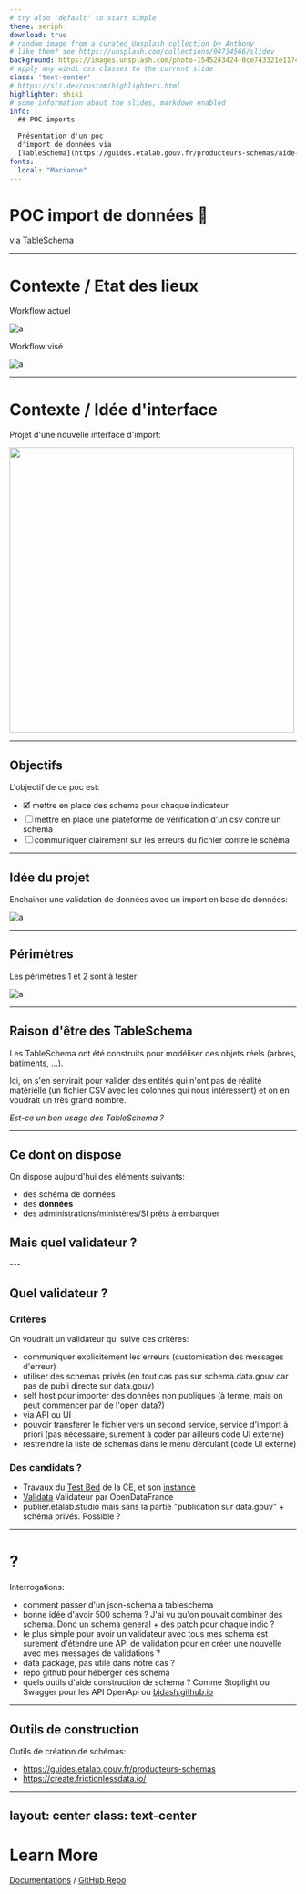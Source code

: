 ```yaml
---
# try also 'default' to start simple
theme: seriph
download: true
# random image from a curated Unsplash collection by Anthony
# like them? see https://unsplash.com/collections/94734566/slidev
background: https://images.unsplash.com/photo-1545243424-0ce743321e11?crop=entropy&cs=tinysrgb&fit=crop&fm=jpg&h=900&ixid=MnwxfDB8MXxyYW5kb218MHx8c3BhY2Usc3VufHx8fHx8MTY3NjQ5NTQ5NQ&ixlib=rb-4.0.3&q=80&utm_campaign=api-credit&utm_medium=referral&utm_source=unsplash_source&w=1600
# apply any windi css classes to the current slide
class: 'text-center'
# https://sli.dev/custom/highlighters.html
highlighter: shiki
# some information about the slides, markdown enabled
info: |
  ## POC imports

  Présentation d'un poc
  d'import de données via
  [TableSchema](https://guides.etalab.gouv.fr/producteurs-schemas/aide-construction-tableschema) 
fonts:
  local: "Marianne"
---
```


# POC import de données 🚀

via TableSchema


---


# Contexte / Etat des lieux

<div class="grid grid-cols-2 gap-4">
<div>


Workflow actuel

![a](/workflow-origin.png)

</div>
<div v-click=1>



Workflow visé

![a](/workflow-origin-new.png)

</div>
</div>


---

# Contexte / Idée d'interface

Projet d'une nouvelle interface d'import:

<div >


<img src="/poc-imports-wireframe.png" width="500"/>

</div>

---

## Objectifs



L'objectif de ce poc est:
- 🗹 mettre en place des schema pour chaque indicateur
- ☐ mettre en place une plateforme de vérification d'un csv contre un schema
- ☐ communiquer clairement sur les erreurs du fichier contre le schéma


---

## Idée du projet

Enchainer une validation de données avec un import en base de données:

![a](/poc-imports-Page-1.drawio.png)


---

## Périmètres

Les périmètres 1 et 2 sont à tester:

![a](/poc-imports-Perimetre_du_POC.png)

--- 

## Raison d'être des TableSchema

Les TableSchema ont été construits pour modéliser des objets réels (arbres, batiments, ...).

Ici, on s'en servirait pour valider des entités qui n'ont pas de réalité matérielle (un fichier CSV avec les colonnes qui nous intéressent) et on en voudrait un très grand nombre.

*Est-ce un bon usage des TableSchema ?*

---

## Ce dont on dispose

On dispose aujourd'hui des éléments suivants:
- des schéma de données
- des **données**
- des administrations/ministères/SI prêts à embarquer


<div v-click> 
<p>

## **Mais quel validateur ?**

</p>
</div>
---

## Quel validateur ?

### Critères

On voudrait un validateur qui suive ces critères:
- communiquer explicitement les erreurs (customisation des messages d'erreur)
- utiliser des schemas privés (en tout cas pas sur schema.data.gouv car pas de publi directe sur data.gouv)
- self host pour importer des données non publiques (à terme, mais on peut commencer par de l'open data?)
- via API ou UI
- pouvoir transferer le fichier vers un second service, service d'import à priori (pas nécessaire, surement à coder par ailleurs code UI externe)
- restreindre la liste de schemas dans le menu déroulant (code UI externe)

### Des candidats ?

- Travaux du [Test Bed](https://www.itb.ec.europa.eu/docs/guides/latest/validatingCSV) de la CE, et son [instance](https://www.itb.ec.europa.eu/csv/any/upload)
- [Validata](https://validata.fr/) Validateur par OpenDataFrance
- publier.etalab.studio mais sans la partie "publication sur data.gouv" + schéma privés. Possible ?

---

# ?


Interrogations:
- comment passer d'un json-schema a tableschema
- bonne idée d'avoir 500 schema ? J'ai vu qu'on pouvait combiner des schema. Donc un schema general + des patch pour chaque indic ?
- le plus simple pour avoir un validateur avec tous mes schema est surement d'étendre une API de validation pour en créer une nouvelle avec mes messages de validations ?
- data package, pas utile dans notre cas ? 
- repo github pour héberger ces schema
- quels outils d'aide construction de schema ? Comme Stoplight ou Swagger pour les API OpenApi ou [bjdash.github.io](https://bjdash.github.io/JSON-Schema-Builder/)

---

## Outils de construction


Outils de création de schémas:
- https://guides.etalab.gouv.fr/producteurs-schemas
- https://create.frictionlessdata.io/




---
layout: center
class: text-center
---

# Learn More

[Documentations](https://sli.dev) / [GitHub Repo](https://github.com/slidevjs/slidev)
